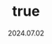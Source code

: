 ---
wip: "True"
id: "43556"
title:
  de: "Vergilbte Schakalleder-Schatzkarte"
  en: "Timeworn Loboskin Map"
  fr: "Vieille carte en peau de loup argenté"
  ja: "古ぼけた地図G16"
  cn: "陈旧的银狼革地图"
  ko: "16등급 오래된 지도"
layout: treasuremap
page_type: guide
categories: "treasuremap"
instanceType: "treasuremap"
date: "2024.07.02"
patchNumber: "7.0"
patchName: "Dawntrail"
expac: "dt"
image: "/assets/img/content/klassen/Chocobo.webp"
terms:
    - term: "TreasureMaps"
    - term: "Dawntrail"
sortid: 27
order: 27
plvl: 100
slug: "vergilbte_schakalleder_schatzkarte"
maxpartysize: 1
zones:
  - zonename: "Shaaloani"
    fullimage: "/assets/img/TreasureMaps/Vergilbte Schakalleder-Schatzkarte/Shaaloani/Shaaloani.webp"
    subimage:
      - "/assets/img/TreasureMaps/Vergilbte Schakalleder-Schatzkarte/Shaaloani/A.webp"
      - "/assets/img/TreasureMaps/Vergilbte Schakalleder-Schatzkarte/Shaaloani/B.webp"
      - "/assets/img/TreasureMaps/Vergilbte Schakalleder-Schatzkarte/Shaaloani/C.webp"
      - "/assets/img/TreasureMaps/Vergilbte Schakalleder-Schatzkarte/Shaaloani/D.webp"
      - "/assets/img/TreasureMaps/Vergilbte Schakalleder-Schatzkarte/Shaaloani/E.webp"
      - "/assets/img/TreasureMaps/Vergilbte Schakalleder-Schatzkarte/Shaaloani/F.webp"
      - "/assets/img/TreasureMaps/Vergilbte Schakalleder-Schatzkarte/Shaaloani/G.webp"
      - "/assets/img/TreasureMaps/Vergilbte Schakalleder-Schatzkarte/Shaaloani/H.webp"
  - zonename: "Heritage Found"
    fullimage: "/assets/img/TreasureMaps/Vergilbte Schakalleder-Schatzkarte/Ewiges Erbe/Ewiges Erbe.webp"
    subimage:
      - "/assets/img/TreasureMaps/Vergilbte Schakalleder-Schatzkarte/Ewiges Erbe/A.webp"
      - "/assets/img/TreasureMaps/Vergilbte Schakalleder-Schatzkarte/Ewiges Erbe/B.webp"
      - "/assets/img/TreasureMaps/Vergilbte Schakalleder-Schatzkarte/Ewiges Erbe/C.webp"
      - "/assets/img/TreasureMaps/Vergilbte Schakalleder-Schatzkarte/Ewiges Erbe/D.webp"
      - "/assets/img/TreasureMaps/Vergilbte Schakalleder-Schatzkarte/Ewiges Erbe/E.webp"
      - "/assets/img/TreasureMaps/Vergilbte Schakalleder-Schatzkarte/Ewiges Erbe/F.webp"
      - "/assets/img/TreasureMaps/Vergilbte Schakalleder-Schatzkarte/Ewiges Erbe/G.webp"
      - "/assets/img/TreasureMaps/Vergilbte Schakalleder-Schatzkarte/Ewiges Erbe/H.webp"
  - zonename: "Urqopacha"
    fullimage: "/assets/img/TreasureMaps/Vergilbte Schakalleder-Schatzkarte/Urqopacha/Urqopacha.webp"
    subimage:
      - "/assets/img/TreasureMaps/Vergilbte Schakalleder-Schatzkarte/Urqopacha/A.webp"
      - "/assets/img/TreasureMaps/Vergilbte Schakalleder-Schatzkarte/Urqopacha/B.webp"
      - "/assets/img/TreasureMaps/Vergilbte Schakalleder-Schatzkarte/Urqopacha/C.webp"
      - "/assets/img/TreasureMaps/Vergilbte Schakalleder-Schatzkarte/Urqopacha/D.webp"
      - "/assets/img/TreasureMaps/Vergilbte Schakalleder-Schatzkarte/Urqopacha/E.webp"
      - "/assets/img/TreasureMaps/Vergilbte Schakalleder-Schatzkarte/Urqopacha/F.webp"
      - "/assets/img/TreasureMaps/Vergilbte Schakalleder-Schatzkarte/Urqopacha/G.webp"
      - "/assets/img/TreasureMaps/Vergilbte Schakalleder-Schatzkarte/Urqopacha/H.webp"
  - zonename: "Kozama'uka"
    fullimage: "/assets/img/TreasureMaps/Vergilbte Schakalleder-Schatzkarte/Kozama'uka/Kozama'uka.webp"
    subimage:
      - "/assets/img/TreasureMaps/Vergilbte Schakalleder-Schatzkarte/Kozama'uka/A.webp"
      - "/assets/img/TreasureMaps/Vergilbte Schakalleder-Schatzkarte/Kozama'uka/B.webp"
      - "/assets/img/TreasureMaps/Vergilbte Schakalleder-Schatzkarte/Kozama'uka/C.webp"
      - "/assets/img/TreasureMaps/Vergilbte Schakalleder-Schatzkarte/Kozama'uka/D.webp"
      - "/assets/img/TreasureMaps/Vergilbte Schakalleder-Schatzkarte/Kozama'uka/E.webp"
      - "/assets/img/TreasureMaps/Vergilbte Schakalleder-Schatzkarte/Kozama'uka/F.webp"
      - "/assets/img/TreasureMaps/Vergilbte Schakalleder-Schatzkarte/Kozama'uka/G.webp"
      - "/assets/img/TreasureMaps/Vergilbte Schakalleder-Schatzkarte/Kozama'uka/H.webp"
  - zonename: "Yak T'el"
    fullimage: "/assets/img/TreasureMaps/Vergilbte Schakalleder-Schatzkarte/Yak T'el/Yak T'el.webp"
    subimage:
      - "/assets/img/TreasureMaps/Vergilbte Schakalleder-Schatzkarte/Yak T'el/A.webp"
      - "/assets/img/TreasureMaps/Vergilbte Schakalleder-Schatzkarte/Yak T'el/B.webp"
      - "/assets/img/TreasureMaps/Vergilbte Schakalleder-Schatzkarte/Yak T'el/C.webp"
      - "/assets/img/TreasureMaps/Vergilbte Schakalleder-Schatzkarte/Yak T'el/D.webp"
      - "/assets/img/TreasureMaps/Vergilbte Schakalleder-Schatzkarte/Yak T'el/E.webp"
      - "/assets/img/TreasureMaps/Vergilbte Schakalleder-Schatzkarte/Yak T'el/F.webp"
      - "/assets/img/TreasureMaps/Vergilbte Schakalleder-Schatzkarte/Yak T'el/G.webp"
      - "/assets/img/TreasureMaps/Vergilbte Schakalleder-Schatzkarte/Yak T'el/H.webp"
---